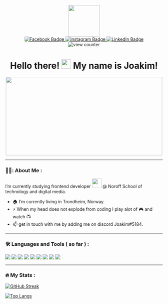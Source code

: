 <div id="header" align="center">
  <img src="https://media.giphy.com/media/hqU2KkjW5bE2v2Z7Q2/giphy.gif" width="100"/>
  <div id="badges">
   <a href="https://www.facebook.com/joakimvanebo">
     <img src="https://img.shields.io/badge/Facebook-blue?style=for-the-badge&logo=facebook&logoColor=white" alt="Facebook Badge">
   </a>
   <a href="https://www.instagram.com/joakimvanebo/">
    <img src="https://img.shields.io/badge/Instagram-blueviolet?style=for-the-badge&logo=instagram&logoColor=white" alt="instagram Badge"/>
   </a>
   <a href="https://www.linkedin.com/in/joakim-vanebo-93a64562/">
    <img src="https://img.shields.io/badge/LinkedIn-blue?style=for-the-badge&logo=linkedin&logoColor=white" alt="LinkedIn Badge"/>
   </a>
</div>
<div>
  <img src="https://komarev.com/ghpvc/?username=Pjatte1337&style=flat-square&color=blue"alt="view counter"/>
</div>
 <h1>
  Hello there!
  <img src="https://media.giphy.com/media/hvRJCLFzcasrR4ia7z/giphy.gif" width="30px"/>
   My name is Joakim!
</h1>
</div>

<div align="center">
  <img src="https://media.giphy.com/media/l3V0DKL9Jhyz8nKog/giphy.gif" width="500" height="250"/>
</div>


---

### 👨‍🦲: About Me :
I’m currently studying frontend developer <img src="https://media.giphy.com/media/WUlplcMpOCEmTGBtBW/giphy.gif" width="30"> @ Noroff School of technology and digital media.

- 🏠 I’m currently living in Trondheim, Norway. 
- ⚡ When my head does not explode from coding I play alot of :video_game: and watch :tv:
- 📫 get in touch with me by adding me on discord Joakim#5184.


---

### :hammer_and_wrench: Languages and Tools ( so far ) : 
<div>
  <img src="https://img.shields.io/badge/HTML5-E34F26?style=for-the-badge&logo=html5&logoColor=white"/>
  <img src="https://img.shields.io/badge/CSS3-1572B6?style=for-the-badge&logo=css3&logoColor=white"/>
  <img src="https://img.shields.io/badge/JavaScript-323330?style=for-the-badge&logo=javascript&logoColor=F7DF1E"/>
  <img src="https://img.shields.io/badge/Trello-0052CC?style=for-the-badge&logo=trello&logoColor=white"/>
  <img src="https://img.shields.io/badge/Postman-FF6C37?style=for-the-badge&logo=Postman&logoColor=white"/>
  <img src="https://img.shields.io/badge/Adobe%20XD-470137?style=for-the-badge&logo=Adobe%20XD&logoColor=#FF61F6"/>
  <img src="https://img.shields.io/badge/Adobe%20Photoshop-31A8FF?style=for-the-badge&logo=Adobe%20Photoshop&logoColor=black"/>
  <img src="https://img.shields.io/badge/Netlify-00C7B7?style=for-the-badge&logo=netlify&logoColor=white"/>
  <img src="https://img.shields.io/badge/PHP-777BB4?style=for-the-badge&logo=php&logoColor=white"/>
</div>


---

### :fire: My Stats :
[![GitHub Streak](http://github-readme-streak-stats.herokuapp.com?user=Pjatte1337&theme=dark&background=000000)](https://git.io/streak-stats)

[![Top Langs](https://github-readme-stats.vercel.app/api/top-langs/?username=Pjatte1337&layout=compact&theme=vision-friendly-dark)](https://github.com/anuraghazra/github-readme-stats)








